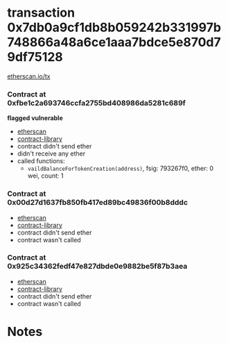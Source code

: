 # transaction 0x7db0a9cf1db8b059242b331997b748866a48a6ce1aaa7bdce5e870d79df75128

[etherscan.io/tx](https://etherscan.io/tx/0x7db0a9cf1db8b059242b331997b748866a48a6ce1aaa7bdce5e870d79df75128)


### Contract at 0xfbe1c2a693746ccfa2755bd408986da5281c689f

**flagged vulnerable**

* [etherscan](https://etherscan.io/address/0xfbe1c2a693746ccfa2755bd408986da5281c689f)
* [contract-library](https://contract-library.com/contracts/Ethereum/fbe1c2a693746ccfa2755bd408986da5281c689f)
* contract didn't send ether
* didn't receive any ether
* called functions:
    * `vaildBalanceForTokenCreation(address)`, fsig: 793267f0, ether: 0 wei, count: 1


### Contract at 0x00d27d1637fb850fb417ed89bc49836f00b8dddc

* [etherscan](https://etherscan.io/address/0x00d27d1637fb850fb417ed89bc49836f00b8dddc)
* [contract-library](https://contract-library.com/contracts/Ethereum/00d27d1637fb850fb417ed89bc49836f00b8dddc)
* contract didn't send ether
* contract wasn't called


### Contract at 0x925c34362fedf47e827dbde0e9882be5f87b3aea

* [etherscan](https://etherscan.io/address/0x925c34362fedf47e827dbde0e9882be5f87b3aea)
* [contract-library](https://contract-library.com/contracts/Ethereum/925c34362fedf47e827dbde0e9882be5f87b3aea)
* contract didn't send ether
* contract wasn't called

# Notes

